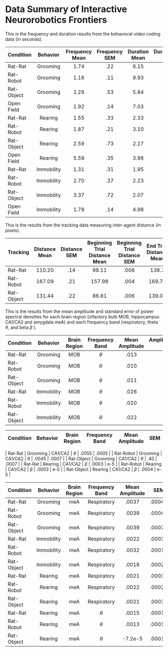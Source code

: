 # Data Summary of Interactive Neurorobotics Frontiers

This is the frequency and duration results from the behavioral video coding data (in seconds).

|  Condition  |  Behavior   | Frequency Mean |Frequency SEM | Duration Mean |Duration SEM |
| :---        | :----:      |    :----:      |     :----:    |    :----:     |         ---:  |
|     Rat-Rat     | Grooming    | 1.74          | .22      | 6.15       | .94   |
|    Rat-Robot    | Grooming    | 1.16          | .11      | 9.93       |  .85   |
|   Rat-Object    | Grooming    | 2.29          | .53      | 5.84       |  .93   |
|     Open Field  | Grooming    | 1.92          |    .14        | 7.03       | .65  |
|     Rat-Rat     | Rearing     | 1.55           | .33     | 2.33      | .18     |
|    Rat-Robot    | Rearing     | 1.87           | .21     | 3.10      |   .26      |
|   Rat-Object    | Rearing     | 2.59           | .73      | 2.17      | .16      |
|     Open Field  | Rearing     | 5.59           | .35         | 3.98       | .3     |
|     Rat-Rat     | Immobility  | 1.31          | .31      | 1.95      |  .16  |
|    Rat-Robot    | Immobility  | 2.70          | .37      | 2.23      | .09   |
|   Rat-Object    | Immobility  | 3.37          | .72       | 2.07       | .11   |
|     Open Field  | Immobility  | 1.78          | .14          | 4.98       | .29   |

This is the results from the tracking data measuring inter-agent distance (in pixels). 

| Tracking |Distance Mean| Distance SEM |Beginning Trial Distance Mean|Beginning Trial Distance SEM|End Trial Distance Mean | End Trial Distance SEM |
| :---       |    :----:     |    :----:        |   :----:   |  :----:   | :----:    |  ---:  |
| Rat-Rat        | 110.20         |  .14     |  98.11  |  .006 |  138.7 |  .008  |
| Rat-Robot      | 167.09          | .21     |  157.98   |  .004  |  169.76 |  .004  |
| Rat-Object     | 131.44         | .22      |  86.81  |  .006  |  139.05  |  .007  |

This is the results from the mean amplitude and standard error of power spectral densities for each brain region (olfactory bulb MOB, hippocampus CA1/CA2 and amygdala meA) and each frequency band (respiratory, theta $\theta$, and beta $\beta$ ).

|  Condition  |  Behavior   | Brain Region   |Frequency Band | Mean Amplitude | Amplitude SEM |
| :---        | :----:      |    :----:      |     :----:    |    :----:     |         ---:  |
|     Rat-Rat     | Grooming    | MOB          | 	$\theta$  |  .013  |  .001  |
|    Rat-Robot    | Grooming    | MOB          |  $\theta$     |  .010  |  .002  |
|   Rat-Object    | Grooming    | MOB        | $\theta$   |  .011  |  .001  |
|     Rat-Rat     | Immobility  | MOB            |  $\theta$     | .026   | .006   |
|    Rat-Robot    | Immobility  | MOB           | $\theta$   | .020   | .002   |
|   Rat-Object    | Immobility  | MOB          | $\theta$   |  .022  |  .002  |

|  Condition  |  Behavior   | Brain Region   |Frequency Band | Mean Amplitude | SEM |
| :---        | :----:      |    :----:      |     :----:    |    :----:     |         ---:  |

|     Rat-Rat     | Grooming    | CA1/CA2          | 	$\theta$  | .0055   |  .0005   |
|    Rat-Robot    | Grooming    | CA1/CA2          |  $\theta$     |  .0045  |  .0007  |
|   Rat-Object    | Grooming    | CA1/CA2        | $\theta$   | .40   | .0007   |
|     Rat-Rat     | Rearing     | CA1/CA2            |  $\beta$     | .0003      | e-5      |
|    Rat-Robot    | Rearing     | CA1/CA2            | $\beta$     |   .0003   |   e-5    |
|   Rat-Object    | Rearing     | CA1/CA2            | $\beta$      | .0004       |    e-5       |

|  Condition  |  Behavior   | Brain Region   |Frequency Band | Mean Amplitude |SEM |
| :---        | :----:      |    :----:      |     :----:    |    :----:     |         ---:  |
|     Rat-Rat     | Grooming    | meA         | 	Respiratory  |  .0037  |  .0004  |
|    Rat-Robot    | Grooming    | meA          |  Respiratory     |  .0039  |  .0004  |
|   Rat-Object    | Grooming    | meA          | Respiratory    |  .0039  |  .0007 |
|     Rat-Rat     | Immobility  | meA          | Respiratory     | .0022   | .0003  |
|    Rat-Robot    | Immobility  | meA          | Respiratory    |  .0032  |  .0001  |
|   Rat-Object    | Immobility  | meA         | Respiratory    |  .0018  |  .0002  |
|     Rat-Rat     | Rearing     | meA           | Respiratory     | .0021      |  .0003      |
|    Rat-Robot    | Rearing     | meA           | Respiratory       |   .0022    |   .0002    |
|   Rat-Object    | Rearing     | meA           | Respiratory       |   .0021   |   .0003   |
|     Rat-Rat     | Rearing     | meA            |  $\theta$     |   .0015   |   .0001   |
|    Rat-Robot    | Rearing     | meA            | $\theta$      |    .0013   |   .0001   |
|   Rat-Object    | Rearing     | meA           | $\theta$      |   -7.2e-5    |   .0001   |






